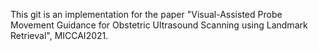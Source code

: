 This git is an implementation for the paper "Visual-Assisted Probe Movement Guidance for Obstetric Ultrasound Scanning using Landmark Retrieval", MICCAI2021.
